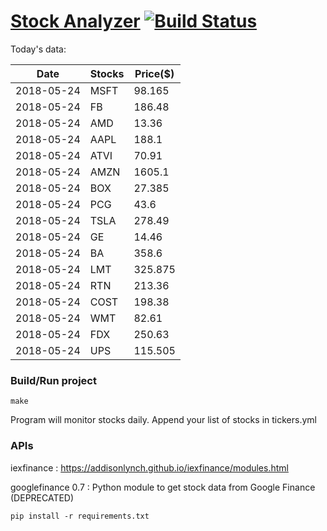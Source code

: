 # [Stock Analyzer](https://ogoyal.github.io/StockAnalyzer/) [![Build Status](https://travis-ci.org/ogoyal/StockAnalyzer.svg?branch=master)](https://travis-ci.org/ogoyal/StockAnalyzer)

Today's data:

| Date| Stocks| Price($) | 
| --- | --- | ---  | 
| 2018-05-24| MSFT| 98.165 | 
| 2018-05-24| FB| 186.48 | 
| 2018-05-24| AMD| 13.36 | 
| 2018-05-24| AAPL| 188.1 | 
| 2018-05-24| ATVI| 70.91 | 
| 2018-05-24| AMZN| 1605.1 | 
| 2018-05-24| BOX| 27.385 | 
| 2018-05-24| PCG| 43.6 | 
| 2018-05-24| TSLA| 278.49 | 
| 2018-05-24| GE| 14.46 | 
| 2018-05-24| BA| 358.6 | 
| 2018-05-24| LMT| 325.875 | 
| 2018-05-24| RTN| 213.36 | 
| 2018-05-24| COST| 198.38 | 
| 2018-05-24| WMT| 82.61 | 
| 2018-05-24| FDX| 250.63 | 
| 2018-05-24| UPS| 115.505 | 

### Build/Run project

```
make
```

Program will monitor stocks daily. Append your list of stocks in tickers.yml

### APIs
iexfinance : https://addisonlynch.github.io/iexfinance/modules.html

googlefinance 0.7 : Python module to get stock data from Google Finance (DEPRECATED)

```
pip install -r requirements.txt
```
